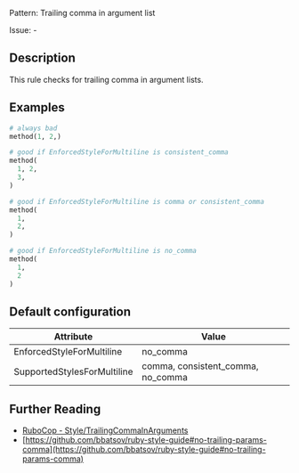 Pattern: Trailing comma in argument list

Issue: -

## Description

This rule checks for trailing comma in argument lists.

## Examples

```ruby
# always bad
method(1, 2,)

# good if EnforcedStyleForMultiline is consistent_comma
method(
  1, 2,
  3,
)

# good if EnforcedStyleForMultiline is comma or consistent_comma
method(
  1,
  2,
)

# good if EnforcedStyleForMultiline is no_comma
method(
  1,
  2
)
```

## Default configuration

Attribute | Value
--- | ---
EnforcedStyleForMultiline | no_comma
SupportedStylesForMultiline | comma, consistent_comma, no_comma

## Further Reading

* [RuboCop - Style/TrailingCommaInArguments](https://docs.rubocop.org/rubocop/cops_style.html#styletrailingcommainarguments)
* [https://github.com/bbatsov/ruby-style-guide#no-trailing-params-comma](https://github.com/bbatsov/ruby-style-guide#no-trailing-params-comma)
